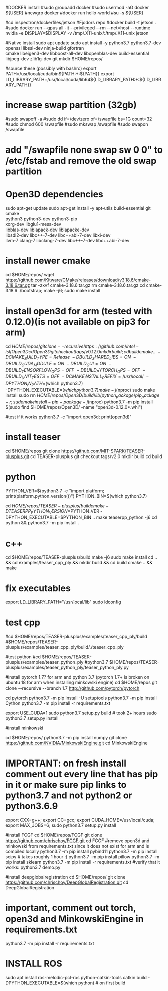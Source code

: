 #DOCKER install 
#sudo groupadd docker
#sudo usermod -aG docker ${USER}
#newgrp docker 
#docker run hello-world
#su -s ${USER}


#cd inspectron/dockerfiles/jetson #Fjodors repo
#docker build -t jetson .
#sudo docker run  --gpus all -it --privileged --rm --net=host --runtime nvidia -e DISPLAY=$DISPLAY -v /tmp/.X11-unix/:/tmp/.X11-unix jetson 

#Native install
sudo apt update
sudo apt install -y python3.7 python3.7-dev openssl libssl-dev  ninja-build gfortran \
cmake libeigen3-dev libboost-all-dev libopenblas-dev build-essential \
libjpeg-dev zlib1g-dev git
mkdir $HOME/repos/

#source these (possibly with bashrc)
export PATH=/usr/local/cuda/bin${PATH:+:${PATH}}
export LD_LIBRARY_PATH=/usr/local/cuda/lib64${LD_LIBRARY_PATH:+:${LD_LIBRARY_PATH}}

# increase swap partition (32gb)
#sudo swapoff -a
#sudo dd if=/dev/zero of=/swapfile bs=1G count=32
#sudo chmod 600 /swapfile
#sudo mkswap /swapfile
#sudo swapon /swapfile
# add "/swapfile none swap sw 0 0" to /etc/fstab and remove the old swap partition


# Open3D dependencies
sudo apt-get update 
sudo apt-get install -y apt-utils build-essential git cmake \
 python3 python3-dev python3-pip \
 xorg-dev libglu1-mesa-dev \
libblas-dev liblapack-dev liblapacke-dev \
 libsdl2-dev libc++-7-dev libc++abi-7-dev libxi-dev \
 llvm-7 clang-7 libclang-7-dev libc++-7-dev libc++abi-7-dev 

# install newer cmake
cd $HOME/repos/
wget https://github.com/Kitware/CMake/releases/download/v3.18.6/cmake-3.18.6.tar.gz
tar -zxvf cmake-3.18.6.tar.gz
rm cmake-3.18.6.tar.gz
cd cmake-3.18.6
./bootstrap; make -j6; sudo make install

# install open3d for arm (tested with 0.12.0)(is not available on pip3 for arm)
cd $HOME/repos/
git clone --recursive https://github.com/intel-isl/Open3D
cd Open3D
git checkout tags/v0.12.0
mkdir build; cd build
cmake .. \
    -DCMAKE_BUILD_TYPE=Release \
    -DBUILD_SHARED_LIBS=ON \
    -DBUILD_CUDA_MODULE=ON \
    -DBUILD_GUI=ON \
    -DBUILD_TENSORFLOW_OPS=OFF \
    -DBUILD_PYTORCH_OPS=OFF \
    -DBUILD_UNIT_TESTS=OFF \
    -DCMAKE_INSTALL_PREFIX=/usr/local/ \
    -DPYTHON_IN_PATH=$(which python3.7) \
    -DPYTHON_EXECUTABLE=$(which python3.7) 
make -j$(nproc)
sudo make install
sudo rm $HOME/repos/Open3D/build/lib/python_package/pip_package -r; sudo make install-pip-package -j$(nproc)
python3.7 -m pip install $(sudo find $HOME/repos/Open3D/ -name "open3d-0.12.0*.whl")

#test if it works
python3.7 -c "import open3d; print(open3d)"


# install teaser
cd $HOME/repos
git clone https://github.com/MIT-SPARK/TEASER-plusplus.git
cd TEASER-plusplus 
git checkout tags/v2.0
mkdir build
cd build


# python
PYTHON_VER=$(python3.7 -c "import platform; print(platform.python_version())")
PYTHON_BIN=$(which python3.7)

cd $HOME/repos/TEASER-plusplus/build
cmake  -DTEASERPP_PYTHON_VERSION=$PYTHON_VER  -DPYTHON_EXECUTABLE=$PYTHON_BIN ..
make teaserpp_python -j6
cd python && python3.7 -m pip install .

# c++
cd $HOME/repos/TEASER-plusplus/build
make -j6
sudo make install
cd .. && cd examples/teaser_cpp_ply && mkdir build && cd build
cmake .. && make

# fix executables
export LD_LIBRARY_PATH="/usr/local/lib"
sudo ldconfig

# test cpp
#cd $HOME/repos/TEASER-plusplus/examples/teaser_cpp_ply/build
#$HOME/repos/TEASER-plusplus/examples/teaser_cpp_ply/build/./teaser_cpp_ply

#test python
#cd $HOME/repos/TEASER-plusplus/examples/teaser_python_ply
#python3.7 $HOME/repos/TEASER-plusplus/examples/teaser_python_ply/teaser_python_ply.py



#install pytorch 1.7? for arm and python 3.7 (pytorch 1.7+ is broken on ubuntu 18 for arm when installing minkowski engine)
cd $HOME/repos
git clone --recursive --branch 1.7 http://github.com/pytorch/pytorch

cd pytorch
python3.7 -m pip install -U setuptools
python3.7 -m pip install Cython
python3.7 -m pip install -r requirements.txt

export USE_CUDA=1
sudo python3.7 setup.py build # took 2+ hours
sudo python3.7 setup.py install

#install minkowski
 
cd $HOME/repos/
python3.7 -m pip install numpy
git clone https://github.com/NVIDIA/MinkowskiEngine.git
cd MinkowskiEngine
# IMPORTANT: on fresh install comment out every line that has pip in it or make sure pip links to python3.7 and not python2 or python3.6.9
export CXX=g++; 
export CC=gcc;
export CUDA_HOME=/usr/local/cuda; 
export MAX_JOBS=6;
sudo python3.7 setup.py install


#install FCGF
cd $HOME/repos/FCGF
git clone https://github.com/chrischoy/FCGF.git
cd FCGF
#remove open3d and minkowski from requirements.txt since it does not exist for arm and is compiled locally
python3.7 -m pip install pybind11
python3.7 -m pip install scipy # takes roughly 1 hour :)
python3.7 -m pip install pillow
python3.7 -m pip install sklearn
python3.7 -m pip install -r requirements.txt
#verify that it works:
python3.7 demo.py


#install deepglobalregistration
cd $HOME/repos/
git clone https://github.com/chrischoy/DeepGlobalRegistration.git
cd DeepGlobalRegistration
# important, comment out torch, open3d and MinkowskiEngine in requirements.txt
python3.7 -m pip install -r requirements.txt

# INSTALL ROS
sudo apt install ros-melodic-pcl-ros python-catkin-tools 
catkin build -DPYTHON_EXECUTABLE=$(which python) # on first build

